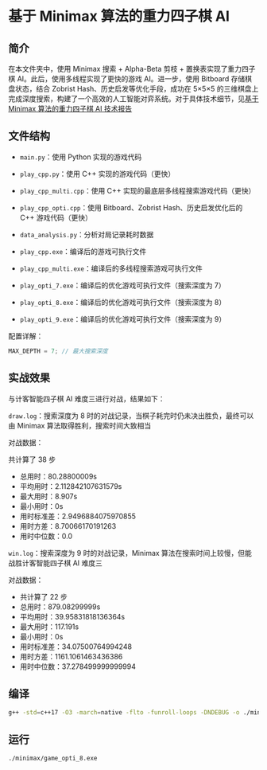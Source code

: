 # 基于 Minimax 算法的重力四子棋 AI

## 简介

在本文件夹中，使用 Minimax 搜索 + Alpha-Beta 剪枝 + 置换表实现了重力四子棋 AI。此后，使用多线程实现了更快的游戏 AI。进一步，使用 Bitboard 存储棋盘状态，结合 Zobrist Hash、历史启发等优化手段，成功在 5×5×5 的三维棋盘上完成深度搜索，构建了一个高效的人工智能对弈系统。对于具体技术细节，见[基于 Minimax 算法的重力四子棋 AI 技术报告](https://github.com/TomSawyer2/Gravity4Chess/tree/main/minimax/Report.md)

## 文件结构

- `main.py`：使用 Python 实现的游戏代码
- `play_cpp.py`：使用 C++ 实现的游戏代码（更快）
- `play_cpp_multi.cpp`：使用 C++ 实现的最底层多线程搜索游戏代码（更快）
- `play_cpp_opti.cpp`：使用 Bitboard、Zobrist Hash、历史启发优化后的 C++ 游戏代码（更快）
- `data_analysis.py`：分析对局记录耗时数据

- `play_cpp.exe`：编译后的游戏可执行文件
- `play_cpp_multi.exe`：编译后的多线程搜索游戏可执行文件
- `play_opti_7.exe`：编译后的优化游戏可执行文件（搜索深度为 7）
- `play_opti_8.exe`：编译后的优化游戏可执行文件（搜索深度为 8）
- `play_opti_9.exe`：编译后的优化游戏可执行文件（搜索深度为 9）

配置详解：

```cpp
MAX_DEPTH = 7; // 最大搜索深度
```

## 实战效果

与计客智能四子棋 AI 难度三进行对战，结果如下：

`draw.log`：搜索深度为 8 时的对战记录，当棋子耗完时仍未决出胜负，最终可以由 Minimax 算法取得胜利，搜索时间大致相当

对战数据：

共计算了 38 步

- 总用时：80.28800009s
- 平均用时：2.112842107631579s
- 最大用时：8.907s
- 最小用时：0s
- 用时标准差：2.9496884075970855
- 用时方差：8.70066170191263
- 用时中位数：0.0

`win.log`：搜索深度为 9 时的对战记录，Minimax 算法在搜索时间上较慢，但能战胜计客智能四子棋 AI 难度三

对战数据：

- 共计算了 22 步
- 总用时：879.08299999s
- 平均用时：39.95831818136364s
- 最大用时：117.191s
- 最小用时：0s
- 用时标准差：34.07500764994248
- 用时方差：1161.1061463436386
- 用时中位数：37.278499999999994

## 编译

```bash
g++ -std=c++17 -O3 -march=native -flto -funroll-loops -DNDEBUG -o ./minimax/game_opti_8.exe ./minimax/play_cpp_opti.cpp
```

## 运行

```bash
./minimax/game_opti_8.exe
```
